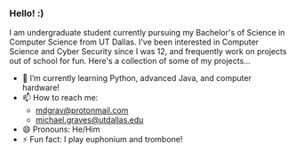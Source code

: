 ### Hello! :)

I am undergraduate student currently pursuing my Bachelor's of Science in Computer Science from UT Dallas. I've been interested in Computer Science and Cyber Security since I was 12, and frequently work on projects out of school for fun. Here's a collection of some of my projects...

- 🌱 I’m currently learning Python, advanced Java, and computer hardware!
- 📫 How to reach me: 
  - mdgrav@protonmail.com
  - michael.graves@utdallas.edu
- 😄 Pronouns: He/Him
- ⚡ Fun fact: I play euphonium and trombone!
